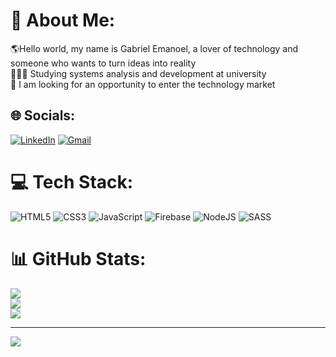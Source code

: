 # 💫 About Me:
🌎Hello world, my name is Gabriel Emanoel, a lover of technology and someone who wants to turn ideas into reality<br>👨🏻‍💻 Studying systems analysis and development at university<br>👥 I am looking for an opportunity to enter the technology market


## 🌐 Socials:
[![LinkedIn](https://img.shields.io/badge/LinkedIn-0077B5?style=for-the-badge&logo=linkedin&logoColor=white)](https://www.linkedin.com/in/gabrielemanoel) 
[![Gmail](https://img.shields.io/badge/Gmail-D14836?style=for-the-badge&logo=gmail&logoColor=white)](gabrielemanoel04@hotmail.com)
# 💻 Tech Stack:
![HTML5](https://img.shields.io/badge/html5-%23E34F26.svg?style=for-the-badge&logo=html5&logoColor=white) ![CSS3](https://img.shields.io/badge/css3-%231572B6.svg?style=for-the-badge&logo=css3&logoColor=white) ![JavaScript](https://img.shields.io/badge/javascript-%23323330.svg?style=for-the-badge&logo=javascript&logoColor=%23F7DF1E) ![Firebase](https://img.shields.io/badge/firebase-%23039BE5.svg?style=for-the-badge&logo=firebase) ![NodeJS](https://img.shields.io/badge/node.js-6DA55F?style=for-the-badge&logo=node.js&logoColor=white) ![SASS](https://img.shields.io/badge/SASS-hotpink.svg?style=for-the-badge&logo=SASS&logoColor=white)
# 📊 GitHub Stats:
![](https://github-readme-stats.vercel.app/api?username=GabrielEmanoel&theme=gotham&hide_border=false&include_all_commits=false&count_private=false)<br/>
![](https://github-readme-streak-stats.herokuapp.com/?user=GabrielEmanoel&theme=gotham&hide_border=false)<br/>
![](https://github-readme-stats.vercel.app/api/top-langs/?username=GabrielEmanoel&theme=gotham&hide_border=false&include_all_commits=false&count_private=false&layout=compact)

---
[![](https://visitcount.itsvg.in/api?id=GabrielEmanoel&icon=0&color=12)](https://visitcount.itsvg.in)

<!-- Proudly created with GPRM ( https://gprm.itsvg.in ) -->
